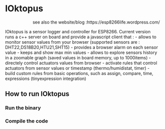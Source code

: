 # IOktopus	
<p style="text-align: right">see also the website/blog :https://esp8266life.wordpress.com/ </p>

IOktopus is a sensor logger and controller for ESP8266. Current version runs a c++ server on board and provide a javascript client that :
	- allows to monitor sensor values from your browser (supported sensors are : DHT22,DS18B20,HTU21,SHT15)
	- provides a browser alarm on each sensor value
	- keeps and show max min values 
	- allows to explore sensors history in a zoomable graph (saved values in board memory, up to 1000items)
	- directely control actuators values from browser
	- activate rules that control actuators from sensor values or timestamp (thermo/humidistat, timer)
	- build custom rules from basic operations, such as assign, compare, time, expressions (tinyexpression integration)
	
	
## How to run IOktopus
### Run the binary
### Compile the code
